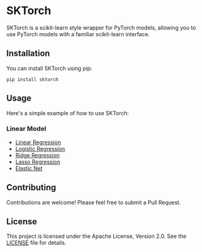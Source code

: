 # SKTorch

SKTorch is a scikit-learn style wrapper for PyTorch models, allowing you to use PyTorch models with a familiar scikit-learn interface.

## Installation

You can install SKTorch using pip:

```
pip install sktorch
```

## Usage

Here's a simple example of how to use SKTorch:

### Linear Model

* [Linear Regression](examples/01_linear_regression.py)
* [Logistic Regression](examples/02_logistic_regression.py)
* [Ridge Regression](TBD)
* [Lasso Regression](TBD)
* [Elastic Net](TBD)

## Contributing

Contributions are welcome! Please feel free to submit a Pull Request.

## License

This project is licensed under the Apache License, Version 2.0. See the [LICENSE](LICENSE) file for details.
